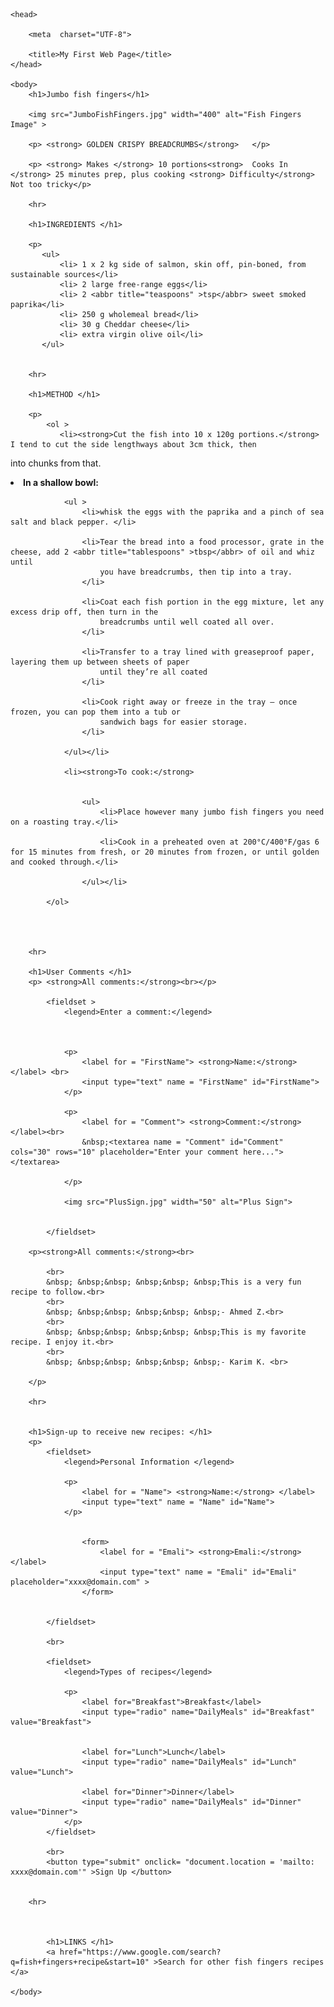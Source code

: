 <!DOCTYPE html>

<html lang="en-US">

    <head>

        <meta  charset="UTF-8">
  
        <title>My First Web Page</title>
    </head>

    <body> 
        <h1>Jumbo fish fingers</h1>

        <img src="JumboFishFingers.jpg" width="400" alt="Fish Fingers Image" >

        <p> <strong> GOLDEN CRISPY BREADCRUMBS</strong>   </p>

        <p> <strong> Makes </strong> 10 portions<strong>  Cooks In </strong> 25 minutes prep, plus cooking <strong> Difficulty</strong> Not too tricky</p>
            
        <hr>

        <h1>INGREDIENTS </h1>

        <p>
           <ul>
               <li> 1 x 2 kg side of salmon, skin off, pin-boned, from sustainable sources</li>
               <li> 2 large free-range eggs</li>
               <li> 2 <abbr title="teaspoons" >tsp</abbr> sweet smoked paprika</li>
               <li> 250 g wholemeal bread</li>
               <li> 30 g Cheddar cheese</li>
               <li> extra virgin olive oil</li>
           </ul>
        

        <hr>

        <h1>METHOD </h1>
       
        <p>
            <ol >
               <li><strong>Cut the fish into 10 x 120g portions.</strong> I tend to cut the side lengthways about 3cm thick, then
into chunks from that. 
                </li>
                <li><strong>In a shallow bowl:</strong> 
                
                <ul >
                    <li>whisk the eggs with the paprika and a pinch of sea salt and black pepper. </li>

                    <li>Tear the bread into a food processor, grate in the cheese, add 2 <abbr title="tablespoons" >tbsp</abbr> of oil and whiz until
                        you have breadcrumbs, then tip into a tray.
                    </li>

                    <li>Coat each fish portion in the egg mixture, let any excess drip off, then turn in the
                        breadcrumbs until well coated all over.
                    </li>

                    <li>Transfer to a tray lined with greaseproof paper, layering them up between sheets of paper
                        until they’re all coated
                    </li>

                    <li>Cook right away or freeze in the tray – once frozen, you can pop them into a tub or
                        sandwich bags for easier storage.
                    </li>

                </ul></li>

                <li><strong>To cook:</strong> 
            
                
                    <ul>
                        <li>Place however many jumbo fish fingers you need on a roasting tray.</li>

                        <li>Cook in a preheated oven at 200°C/400°F/gas 6 for 15 minutes from fresh, or 20 minutes from frozen, or until golden and cooked through.</li>

                    </ul></li>
                
            </ol>

            
        
        
        <hr>

        <h1>User Comments </h1>
        <p> <strong>All comments:</strong><br></p>

            <fieldset >
                <legend>Enter a comment:</legend>


                
                <p>
                    <label for = "FirstName"> <strong>Name:</strong> </label> <br>
                    <input type="text" name = "FirstName" id="FirstName">
                </p>

                <p>
                    <label for = "Comment"> <strong>Comment:</strong> </label><br>
                    &nbsp;<textarea name = "Comment" id="Comment" cols="30" rows="10" placeholder="Enter your comment here..."></textarea>

                </p>

                <img src="PlusSign.jpg" width="50" alt="Plus Sign">


            </fieldset>    

        <p><strong>All comments:</strong><br>

            <br>
            &nbsp; &nbsp;&nbsp; &nbsp;&nbsp; &nbsp;This is a very fun recipe to follow.<br>
            <br>
            &nbsp; &nbsp;&nbsp; &nbsp;&nbsp; &nbsp;- Ahmed Z.<br>
            <br>
            &nbsp; &nbsp;&nbsp; &nbsp;&nbsp; &nbsp;This is my favorite recipe. I enjoy it.<br>
            <br>
            &nbsp; &nbsp;&nbsp; &nbsp;&nbsp; &nbsp;- Karim K. <br>

        </p>
        
        <hr>
        

        <h1>Sign-up to receive new recipes: </h1>
        <p>
            <fieldset>
                <legend>Personal Information </legend>

                <p>
                    <label for = "Name"> <strong>Name:</strong> </label>
                    <input type="text" name = "Name" id="Name">
                </p>

                
                    <form>
                        <label for = "Emali"> <strong>Emali:</strong> </label>
                        <input type="text" name = "Emali" id="Emali" placeholder="xxxx@domain.com" > 
                    </form>                
                

            </fieldset>

            <br>

            <fieldset>
                <legend>Types of recipes</legend>

                <p>
                    <label for="Breakfast">Breakfast</label>
                    <input type="radio" name="DailyMeals" id="Breakfast" value="Breakfast">

                
                    <label for="Lunch">Lunch</label>
                    <input type="radio" name="DailyMeals" id="Lunch" value="Lunch">
                
                    <label for="Dinner">Dinner</label>
                    <input type="radio" name="DailyMeals" id="Dinner" value="Dinner">
                </p>
            </fieldset>
         
            <br>
            <button type="submit" onclick= "document.location = 'mailto: xxxx@domain.com'" >Sign Up </button>
        

        <hr>


        
            <h1>LINKS </h1> 
            <a href="https://www.google.com/search?q=fish+fingers+recipe&start=10" >Search for other fish fingers recipes </a>

    </body>

</html>
